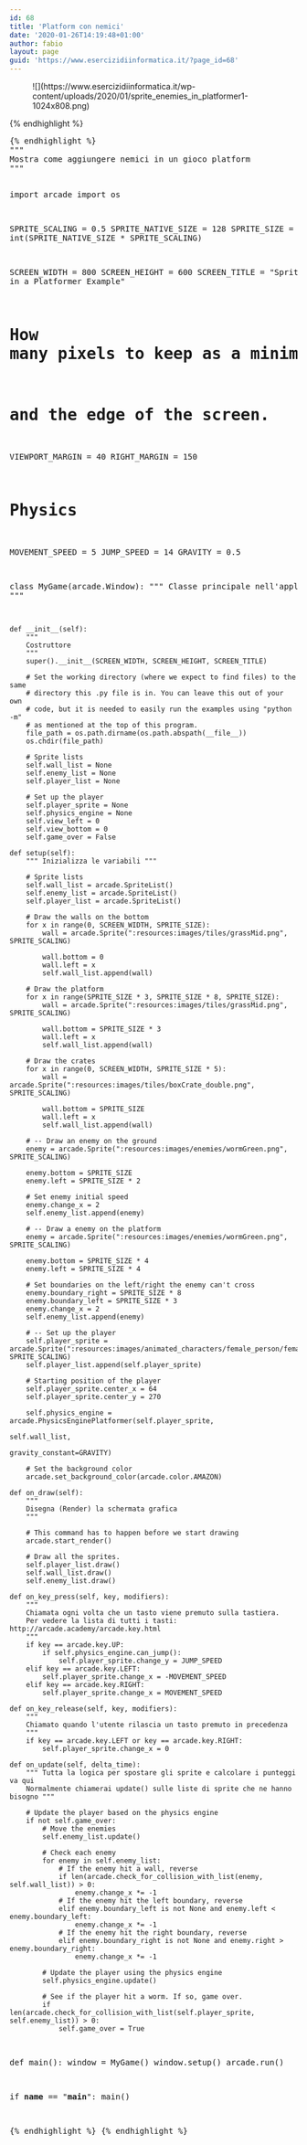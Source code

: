 ```yaml
---
id: 68
title: 'Platform con nemici'
date: '2020-01-26T14:19:48+01:00'
author: fabio
layout: page
guid: 'https://www.esercizidiinformatica.it/?page_id=68'
---
```


<figure class="wp-block-image size-large">![](https://www.esercizidiinformatica.it/wp-content/uploads/2020/01/sprite_enemies_in_platformer1-1024x808.png)</figure>{% endhighlight %}
<pre class="wp-block-code">{% endhighlight %}
"""
Mostra come aggiungere nemici in un gioco platform
"""

import arcade
import os

SPRITE_SCALING = 0.5
SPRITE_NATIVE_SIZE = 128
SPRITE_SIZE = int(SPRITE_NATIVE_SIZE * SPRITE_SCALING)

SCREEN_WIDTH = 800
SCREEN_HEIGHT = 600
SCREEN_TITLE = "Sprite Enemies in a Platformer Example"

# How many pixels to keep as a minimum margin between the character
# and the edge of the screen.
VIEWPORT_MARGIN = 40
RIGHT_MARGIN = 150

# Physics
MOVEMENT_SPEED = 5
JUMP_SPEED = 14
GRAVITY = 0.5


class MyGame(arcade.Window):
    """ Classe principale nell'applicazione. """

    def __init__(self):
        """
        Costruttore
        """
        super().__init__(SCREEN_WIDTH, SCREEN_HEIGHT, SCREEN_TITLE)

        # Set the working directory (where we expect to find files) to the same
        # directory this .py file is in. You can leave this out of your own
        # code, but it is needed to easily run the examples using "python -m"
        # as mentioned at the top of this program.
        file_path = os.path.dirname(os.path.abspath(__file__))
        os.chdir(file_path)

        # Sprite lists
        self.wall_list = None
        self.enemy_list = None
        self.player_list = None

        # Set up the player
        self.player_sprite = None
        self.physics_engine = None
        self.view_left = 0
        self.view_bottom = 0
        self.game_over = False

    def setup(self):
        """ Inizializza le variabili """

        # Sprite lists
        self.wall_list = arcade.SpriteList()
        self.enemy_list = arcade.SpriteList()
        self.player_list = arcade.SpriteList()

        # Draw the walls on the bottom
        for x in range(0, SCREEN_WIDTH, SPRITE_SIZE):
            wall = arcade.Sprite(":resources:images/tiles/grassMid.png", SPRITE_SCALING)

            wall.bottom = 0
            wall.left = x
            self.wall_list.append(wall)

        # Draw the platform
        for x in range(SPRITE_SIZE * 3, SPRITE_SIZE * 8, SPRITE_SIZE):
            wall = arcade.Sprite(":resources:images/tiles/grassMid.png", SPRITE_SCALING)

            wall.bottom = SPRITE_SIZE * 3
            wall.left = x
            self.wall_list.append(wall)

        # Draw the crates
        for x in range(0, SCREEN_WIDTH, SPRITE_SIZE * 5):
            wall = arcade.Sprite(":resources:images/tiles/boxCrate_double.png", SPRITE_SCALING)

            wall.bottom = SPRITE_SIZE
            wall.left = x
            self.wall_list.append(wall)

        # -- Draw an enemy on the ground
        enemy = arcade.Sprite(":resources:images/enemies/wormGreen.png", SPRITE_SCALING)

        enemy.bottom = SPRITE_SIZE
        enemy.left = SPRITE_SIZE * 2

        # Set enemy initial speed
        enemy.change_x = 2
        self.enemy_list.append(enemy)

        # -- Draw a enemy on the platform
        enemy = arcade.Sprite(":resources:images/enemies/wormGreen.png", SPRITE_SCALING)

        enemy.bottom = SPRITE_SIZE * 4
        enemy.left = SPRITE_SIZE * 4

        # Set boundaries on the left/right the enemy can't cross
        enemy.boundary_right = SPRITE_SIZE * 8
        enemy.boundary_left = SPRITE_SIZE * 3
        enemy.change_x = 2
        self.enemy_list.append(enemy)

        # -- Set up the player
        self.player_sprite = arcade.Sprite(":resources:images/animated_characters/female_person/femalePerson_idle.png", SPRITE_SCALING)
        self.player_list.append(self.player_sprite)

        # Starting position of the player
        self.player_sprite.center_x = 64
        self.player_sprite.center_y = 270

        self.physics_engine = arcade.PhysicsEnginePlatformer(self.player_sprite,
                                                             self.wall_list,
                                                             gravity_constant=GRAVITY)

        # Set the background color
        arcade.set_background_color(arcade.color.AMAZON)

    def on_draw(self):
        """
        Disegna (Render) la schermata grafica
        """

        # This command has to happen before we start drawing
        arcade.start_render()

        # Draw all the sprites.
        self.player_list.draw()
        self.wall_list.draw()
        self.enemy_list.draw()

    def on_key_press(self, key, modifiers):
        """
        Chiamata ogni volta che un tasto viene premuto sulla tastiera.
        Per vedere la lista di tutti i tasti: http://arcade.academy/arcade.key.html
        """
        if key == arcade.key.UP:
            if self.physics_engine.can_jump():
                self.player_sprite.change_y = JUMP_SPEED
        elif key == arcade.key.LEFT:
            self.player_sprite.change_x = -MOVEMENT_SPEED
        elif key == arcade.key.RIGHT:
            self.player_sprite.change_x = MOVEMENT_SPEED

    def on_key_release(self, key, modifiers):
        """
        Chiamato quando l'utente rilascia un tasto premuto in precedenza
        """
        if key == arcade.key.LEFT or key == arcade.key.RIGHT:
            self.player_sprite.change_x = 0

    def on_update(self, delta_time):
        """ Tutta la logica per spostare gli sprite e calcolare i punteggi va qui
        Normalmente chiamerai update() sulle liste di sprite che ne hanno bisogno """

        # Update the player based on the physics engine
        if not self.game_over:
            # Move the enemies
            self.enemy_list.update()

            # Check each enemy
            for enemy in self.enemy_list:
                # If the enemy hit a wall, reverse
                if len(arcade.check_for_collision_with_list(enemy, self.wall_list)) > 0:
                    enemy.change_x *= -1
                # If the enemy hit the left boundary, reverse
                elif enemy.boundary_left is not None and enemy.left < enemy.boundary_left:
                    enemy.change_x *= -1
                # If the enemy hit the right boundary, reverse
                elif enemy.boundary_right is not None and enemy.right > enemy.boundary_right:
                    enemy.change_x *= -1

            # Update the player using the physics engine
            self.physics_engine.update()

            # See if the player hit a worm. If so, game over.
            if len(arcade.check_for_collision_with_list(self.player_sprite, self.enemy_list)) > 0:
                self.game_over = True


def main():
    window = MyGame()
    window.setup()
    arcade.run()


if __name__ == "__main__":
    main()

{% endhighlight %}
{% endhighlight %}